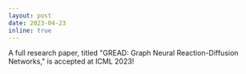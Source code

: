 ```yaml
---
layout: post
date: 2023-04-23
inline: true
---
```


A full research paper, titled "GREAD: Graph Neural Reaction-Diffusion Networks," is accepted at ICML 2023!